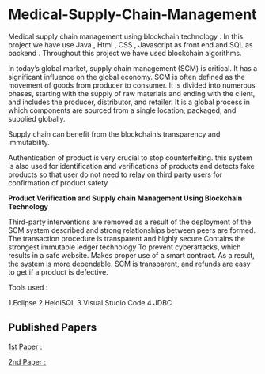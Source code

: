 # Medical-Supply-Chain-Management

Medical supply chain management using blockchain technology . In this project we have use Java , Html , CSS , Javascript as front end and SQL as backend . Throughout this project we have used blockchain algorithms.

In today’s global market, supply chain management (SCM) is critical. It has a significant influence on the global economy. SCM is often defined as the movement of goods from producer to consumer. It is divided into numerous phases, starting with the supply of raw materials and ending with the client, and includes the producer, distributor, and retailer. It is a global process in which components are sourced from a single location, packaged, and supplied globally.

Supply chain can benefit from the blockchain’s transparency and immutability.

Authentication of product is very crucial  to stop counterfeiting. this system is also used for identification and verifications of products  and detects fake products  so that user do not need to relay on third party users for confirmation of product safety 


**Product Verification and Supply chain Management Using Blockchain Technology**

Third-party interventions are removed as a result of the deployment of the SCM system described and strong relationships between peers are formed.
The transaction procedure is transparent and highly secure
Contains the strongest immutable ledger technology
To prevent cyberattacks, which results in a safe website. Makes proper use of a smart contract. As a result, the system is more dependable.
SCM is transparent, and refunds are easy to get if a product is defective.

Tools used :

1.Eclipse
2.HeidiSQL
3.Visual Studio Code
4.JDBC

## Published Papers

[1st Paper : ](https://www.google.com/url?sa=t&source=web&rct=j&opi=89978449&url=https://www.ijprems.com/uploadedfiles/paper//issue_5_may_2023/31195/final/fin_ijprems1683641817.pdf&ved=2ahUKEwj6n8Glkff_AhUUbmwGHatECS0QFnoECBAQAQ&usg=AOvVaw12XKOrJMJ2bvhqD5EI36kb)

[2nd Paper : ](https://www.irjmets.com/uploadedfiles/paper//issue_11_november_2022/31564/final/fin_irjmets1669195760.pdf)
